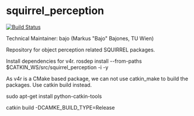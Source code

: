 squirrel_perception
===================

[![Build Status](https://travis-ci.com/squirrel-project/squirrel_perception.svg?token=ZW4zPsKpxxD4UyghzW3C&branch=indigo_dev)](https://travis-ci.com/squirrel-project/squirrel_perception)

Technical Maintainer: bajo (Markus "Bajo" Bajones, TU Wien)

Repository for object perception related SQUIRREL packages.

Install dependencies for v4r.
rosdep install --from-paths $CATKIN_WS/src/squirrel_perception -i -y

As v4r is a CMake based package, we can not use catkin_make to build the packages.
Use catkin build instead.

sudo apt-get install python-catkin-tools

catkin build -DCAMKE_BUILD_TYPE=Release
